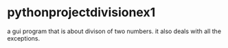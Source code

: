 # pythonprojectdivisionex1
a gui program that is about divison of two numbers.
it also deals with all the exceptions.
